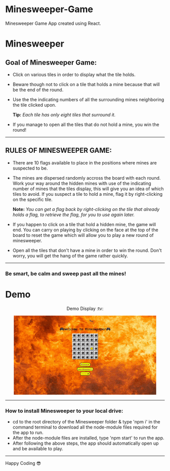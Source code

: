 # Minesweeper-Game
Minesweeper Game App created using React.

# Minesweeper #
## Goal of Minesweeper Game: ##

* Click on various tiles in order to display what the tile holds.

* Beware though not to click on a tile that holds a mine because that will be the end of the round.

* Use the the indicating numbers of all the surrounding mines neighboring the tile clicked upon.

  **Tip:** *Each tile has only eight tiles that surround it.*
  
* If you manage to open all the tiles that do not hold a mine, you win the round!
<hr/>

## RULES OF MINESWEEPER GAME: ##

* There are 10 flags available to place in the positions where mines are suspected to be. 

* The mines are dispersed randomly accross the board with each round. Work your way around the hidden mines with use of the indicating  number of mines that the tiles display, this will give you an idea of which tiles to avoid. If you suspect a tile to hold a mine, flag it by right-clicking on the specific tile. 

  **Note:** *You can get a flag back by right-clicking on the tile that already holds a flag, to retrieve the flag, for you to use                  again later.*

* If you happen to click on a tile that hold a hidden mine, the game will end. You can carry on playing by clicking on the face at the top of the board to reset the game which will allow you to play a new round of minesweeper. 

* Open all the tiles that don't have a mine in order to win the round. Don't worry, you will get the hang of the game rather quickly.
<hr/>

### Be smart, be calm and sweep past all the mines! ###

# Demo #

<div align="center">
 <p>Demo Display :tv:</p>
 <img src="minesweeperDemo.gif" alt="Demo of game">
</div>
<hr/>

### How to install Minesweeper to your local drive:
* cd to the root directory of the Minesweeper folder & type 'npm i' in the command terminal to download all the node-module files required for the app to run.
* After the node-module files are installed, type 'npm start' to run the app. 
* After following the above steps, the app should automatically open up and be available to play.
<hr/>

<span> Happy Coding :sunglasses: </span>
  

